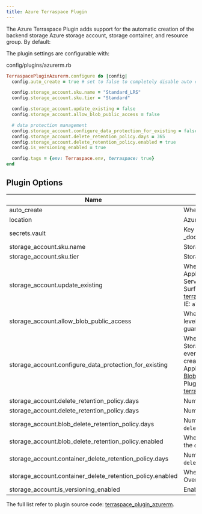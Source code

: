 ```yaml
---
title: Azure Terraspace Plugin
---
```


The Azure Terraspace Plugin adds support for the automatic creation of the backend storage Azure storage account, storage container, and resource group. By default:

The plugin settings are configurable with:

config/plugins/azurerm.rb

```ruby
TerraspacePluginAzurerm.configure do |config|
  config.auto_create = true # set to false to completely disable auto creation

  config.storage_account.sku.name = "Standard_LRS"
  config.storage_account.sku.tier = "Standard"

  config.storage_account.update_existing = false
  config.storage_account.allow_blob_public_access = false

  # data protection management
  config.storage_account.configure_data_protection_for_existing = false
  config.storage_account.delete_retention_policy.days = 365
  config.storage_account.delete_retention_policy.enabled = true
  config.is_versioning_enabled = true

  config.tags = {env: Terraspace.env, terraspace: true}
end
```

## Plugin Options

Name | Description | Default
---|---|---
auto_create | Whether or not to automatically create the Azure Storage Account. | true
location | Azure location. By default, it is automatically detected. | nil
secrets.vault | Key Vault name. Used by the [azure_secret]({% link _docs/helpers/azure/secrets.md %}) helper. | nil
storage_account.sku.name | Storage account SKU name. | Standard_LRS
storage_account.sku.tier | Storage account SKU tier. | Standard
storage_account.update_existing | Whether or not to update the existing storage account settings. Applies to settings directly set via the Azure Storage Account Service. Azure Ruby SDK Docs: [StorageAccountUpdateParameters](https://rubydoc.info/gems/azure_mgmt_storage/Azure/Storage/Mgmt/V2021_01_01/Models/StorageAccountUpdateParameters). Surfaced settings to Terraspace Azure plugin: [terraspace_plugin_azurerm/interfaces/backend/storage_account.rb](https://github.com/boltops-tools/terraspace_plugin_azurerm/blob/master/lib/terraspace_plugin_azurerm/interfaces/backend/storage_account.rb#L58)  IE: `allow_blob_public_access` | false
storage_account.allow_blob_public_access | Whether or not to allow blob public access at the storage account level. Data is already private by default. This is an additional guardrail | false
storage_account.configure_data_protection_for_existing | Whether or not to configure the data protection settings for existing Storage Accounts. By default this is off to avoid the Azure API every time `terraspace up` is ran. For brand new Storage Accounts created by Terraspace, data protection settings will be configured. Applies to settings via the Azure BlobService. Azure SDK Docs: [BlobServiceProperties](https://rubydoc.info/gems/azure_mgmt_storage/Azure/Storage/Mgmt/V2021_01_01/Models/BlobServiceProperties) Surfaced settings to Terraspace Azure Plugin: [terraspace_plugin_azurerm/interfaces/backend/storage_account.rb](https://github.com/boltops-tools/terraspace_plugin_azurerm/blob/master/lib/terraspace_plugin_azurerm/interfaces/backend/storage_account.rb#L75) | false
storage_account.delete_retention_policy.days | Number of days to retain blobs and containers after deleted. | 365
storage_account.delete_retention_policy.days | Number of days to retain blobs and containers after deleted. | true
storage_account.blob_delete_retention_policy.days | Number of days to retain blobs after deleted. Overrides the `delete_retention_policy.days` setting. | 365
storage_account.blob_delete_retention_policy.enabled | Whether or not to enable the retention policy for blobs. Overrides the `delete_retention_policy.enabled` setting. | true
storage_account.container_delete_retention_policy.days | Number of days to retain containers after deleted. Overrides the `delete_retention_policy.days` setting. | 365
storage_account.container_delete_retention_policy.enabled | Whether or not to enable the retention policy for containers. Overrides the `delete_retention_policy.enabled` setting. | true
storage_account.is_versioning_enabled | Enables versioning for blobs. | true

The full list refer to plugin source code: [terraspace_plugin_azurerm](https://github.com/boltops-tools/terraspace_plugin_azurerm/blob/master/lib/terraspace_plugin_azurerm/interfaces/config.rb).


